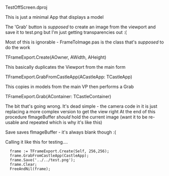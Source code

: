 TestOffScreen.dproj



This is just a minimal App that displays a model

The 'Grab' button is _supposed_ to create an image from the viewport and save it to test.png but I'm just getting transparencies out :(

Most of this is ignorable - FrameToImage.pas is the class that's _supposed_ to do the work

TFrameExport.Create(AOwner, AWidth, AHeight) 

This basically duplicates the Viewport from the main form

TFrameExport.GrabFromCastleApp(ACastleApp: TCastleApp)

This copies in models from the main VP then performs a Grab

TFrameExport.Grab(AContainer: TCastleContainer)

The bit that's going wrong. It's dead simple - the camera code in it is just replacing a more complex version to get the view right
At the end of this procedure fImageBuffer _should_ hold the current image (want it to be re-usable and repeated which is why it's like this)

Save saves fImageBuffer - it's always blank though :(

Calling it like this for testing....

      frame := TFrameExport.Create(Self, 256,256);
      frame.GrabFromCastleApp(CastleApp);
      frame.Save('../../test.png');
      frame.Clear;
      FreeAndNil(frame);